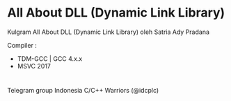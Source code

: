 # All About DLL (Dynamic Link Library)

Kulgram All About DLL (Dynamic Link Library) oleh Satria Ady Pradana

Compiler :
- TDM-GCC | GCC 4.x.x
- MSVC 2017

#

Telegram group Indonesia C/C++ Warriors (@idcplc)
